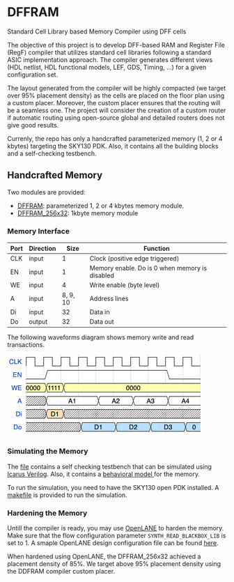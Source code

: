 # DFFRAM
Standard Cell Library based Memory Compiler using DFF cells

The objective of this project is to develop DFF-based RAM and Register File (RegF) compiler that utilizes standard cell libraries following a standard ASIC implementation approach. The compiler generates different views (HDL netlist, HDL functional models, LEF, GDS, Timing, …) for a given configuration set. 

The layout generated from the compiler will be highly compacted (we target over 95% placement density) as the cells are placed on the floor plan using a custom placer. Moreover, the custom placer ensures that the routing will be a seamless one. The project will consider the creation of a custom router if automatic routing using open-source global and detailed routers does not give good results. 

Currenly, the repo has only a handcrafted parameterized memory (1, 2 or 4 kbytes) targeting the SKY130 PDK. Also, it contains all the building blocks and a self-checking testbench. 

## Handcrafted Memory
Two modules are provided:
- [DFFRAM](https://github.com/shalan/DFFRAM/blob/ec4cad3cc4d421492ec9dbf9eb5d70b53d24aa03/Handcrafted/Models/DFFRAM.v#L1 "DFFRAM"): parameterized 1, 2 or 4 kbytes memory module.
- [DFFRAM_256x32](https://github.com/shalan/DFFRAM/blob/ec4cad3cc4d421492ec9dbf9eb5d70b53d24aa03/Handcrafted/Models/DFFRAM_256x32.v#L1 "DFFRAM_256x32"): 1kbyte memory module

### Memory Interface
| Port  | Direction  | Size  | Function |
| ------------ | ------------ | ------------ |------------ |
| CLK | input  | 1  | Clock (positive edge triggered) |
| EN  | input | 1 | Memory enable. Do is 0 when memory is disabled |
| WE | input  |  4 | Write enable (byte level) |
| A | input  | 8, 9, 10  | Address lines |
| Di  | input  | 32  | Data in |
| Do  | output  | 32  | Data out |


The following waveforms diagram shows memory write and read transactions. 

![Memory waveform](./docs/waveform.png)

### Simulating the Memory
The [file](https://github.com/shalan/DFFRAM/blob/ec4cad3cc4d421492ec9dbf9eb5d70b53d24aa03/Handcrafted/Verification/tb_DFFRAM.v#L1 "file") contains a self checking testbench that can be simulated using [Icarus Verilog](https://iverilog.fandom.com/wiki/Main_Page). Also, it contains a [behavioral model ](https://github.com/shalan/DFFRAM/blob/ec4cad3cc4d421492ec9dbf9eb5d70b53d24aa03/Handcrafted/Verification/tb_DFFRAM.v#L50-L60) for the memory. 

To run the simulation, you need to have the SKY130 open PDK installed. A [makefile](https://github.com/shalan/DFFRAM/blob/97f1ade330a06a4fc2ffbabe576d7cff9f222448/Handcrafted/Verification/Makefile#L1 "makefile") is provided to run the simulation.

### Hardening the Memory
Untill the compiler is ready, you may use [OpenLANE](https://github.com/efabless/openlane "OpenLANE") to harden the memory. Make sure that the flow configuration parameter `SYNTH_READ_BLACKBOX_LIB` is set to 1. A smaple OpenLANE design configuration file can be found [here](https://github.com/shalan/DFFRAM/blob/22d62832ef3b4b1d53bcfc8cb2460ff20d21449f/Handcrafted/OpenLANE/config.tcl#L1 "here").

When hardened using OpenLANE, the DFFRAM_256x32 achieved a placement density of 85%. We target above 95% placement density using the DDFRAM compiler custom placer. 

